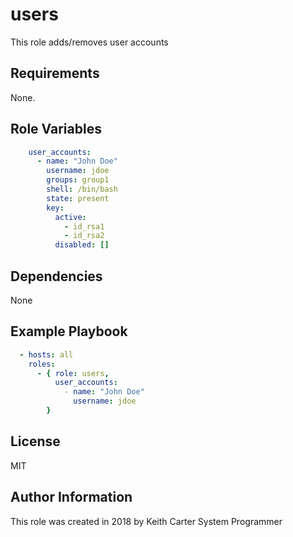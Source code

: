 users
=====

This role adds/removes user accounts

Requirements
------------

None.

Role Variables
--------------

```yaml
    user_accounts:  
      - name: "John Doe"
        username: jdoe
        groups: group1
        shell: /bin/bash
        state: present
        key:
          active: 
            - id_rsa1
            - id_rsa2
          disabled: []
```

Dependencies
------------

None

Example Playbook
----------------

```yaml
  - hosts: all
    roles:
      - { role: users,
          user_accounts:
            - name: "John Doe"
              username: jdoe 
        }
```

License
-------

MIT

Author Information
------------------

This role was created in 2018 by Keith Carter
System Programmer
